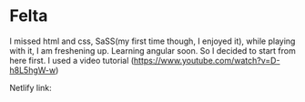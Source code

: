 # Felta

I missed html and css, SaSS(my first time though, I enjoyed it), while playing with it, I am freshening up. Learning angular soon. So I decided to start from here first. I used a video tutorial (https://www.youtube.com/watch?v=D-h8L5hgW-w)


Netlify link:
